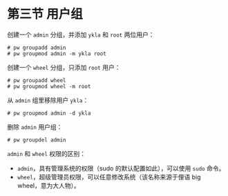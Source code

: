 # 第三节 用户组



创建一个 `admin` 分组，并添加 `ykla` 和 `root` 两位用户：

```
# pw groupadd admin
# pw groupmod admin -m ykla root
```

创建一个 `wheel` 分组，只添加 `root` 用户：

```
# pw groupadd wheel
# pw groupmod wheel -m root
```

从 `admin` 组里移除用户 `ykla`：

```
# pw groupmod admin -d ykla
```

删除 `admin` 用户组：

```
# pw groupdel admin
```

`admin` 和 `wheel` 权限的区别：

* `admin`，具有管理系统的权限（sudo 的默认配置如此），可以使用 `sudo` 命令。
* `wheel`，超级管理员权限，可以任意修改系统（该名称来源于俚语 big wheel，意为大人物）。
